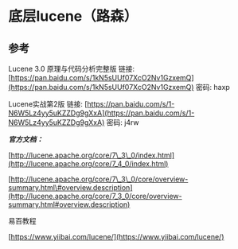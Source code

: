 # 底层lucene（路森）

## 参考

Lucene 3.0 原理与代码分析完整版  链接: [https://pan.baidu.com/s/1kN5sUUf07XcO2Nv1GzxemQ](https://pan.baidu.com/s/1kN5sUUf07XcO2Nv1GzxemQ) 密码: haxp

Lucene实战第2版 链接: [https://pan.baidu.com/s/1-N6W5Lz4yy5uKZZDg9gXxA](https://pan.baidu.com/s/1-N6W5Lz4yy5uKZZDg9gXxA) 密码: j4rw

_**官方文档：**_

[http://lucene.apache.org/core/7\_3\_0/index.html](http://lucene.apache.org/core/7_4_0/index.html)

[http://lucene.apache.org/core/7\_3\_0/core/overview-summary.html\#overview.description](http://lucene.apache.org/core/7_3_0/core/overview-summary.html#overview.description)

易百教程

[https://www.yiibai.com/lucene/](https://www.yiibai.com/lucene/)

